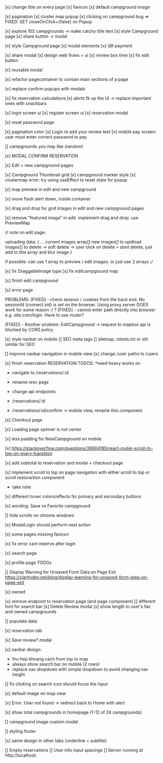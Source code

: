 [x] change title on every page [x] favicon [x] default campground image

[x] pagination [x] cluster map popup [x] clicking on campground bug => FIXED: SET
closeOnClick={false} on Popup

[x] explore 102 campgrounds -> make catchy title text [x] style Campground page [x] share button ->
modal

[x] style Campground page [x] modal elements [x] QR payment

[x] share modal [x] design web flows + ui [x] review box time [x] fix edit button

[x] reusable modal

[x] refactor pagecontainer to contain main sections of a page

[x] replace confirm popups with modals

[x] fix reservation calculations [x] alerts fk up the UI -> replace important ones with snackbars

[x] login screen ui [x] register screen ui [x] reservation modal

[x] reset password page

[x] pagination color [x] Login to add your review text [x] mobile pay screen: user must enter
correct password to pay

[] campgrounds you may like (random)

[x] MODAL CONFIRM RESERVATION

[x] Edit + new campground pages

[x] Campground Thumbnail grid [x] campground marker style [x] clustermap error: try using useEffect
to reset state for popup

[x] map preview in edit and new campground

[x] move flash alert down, inside container

[x] drag and drop for grid images in edit and new campground pages

[x] remove "featured image" in edit. implement drag and drop. use PreviewMap

// note on edit page:

uploading data: { ... current images array[] new images[] to updload images[] to delete -> soft
delete -> user click on delete = dont delete, just add to this array and blur image }

if possible: can use 1 array to preview / edit images. or just use 2 arrays :/

[x] fix DraggableImage type [x] fix editcampground map

[x] finish edit campground

[x] error page

PROBLEMS: [FIXED] - check session / cookies from the back end. No sessionId (connect.sid) is set on
the browser. Using proxy server DOES work for some reason :/ ? [FIXED] - cannot enter path directly
into browser e.g. site.com/login. Have to use router?

[FIXED] - Another problem: EditCampground -> request to mapbox api is blocked by CORS policy

[x] style navbar on mobile 
[] SEO meta tags 
[] sitemap, robots.txt or sth similar for SEO

[] improve navbar navigation in mobile view [x] change /user paths to /users

[x] finish reservation RESERVATION TODOS: \*need heavy works on <Reservation />

-   navigate to /reservations/:id
-   rename resv page
-   change api endpoints

-   /reservations/:id
-   /reservations/:id/confirm -> mobile view, rename this component

[x] Checkout page

[x] Loading page spinner is not center

[x] less padding for NewCampground on mobile

[x] https://stackoverflow.com/questions/36904185/react-router-scroll-to-top-on-every-transition

[x] add subtotal to reservation and modal + checkout page

[x] implement scroll to top on page navigation with either scroll to top or scroll restorartion
component

-   take note

[x] different hover colors/effects for primary and secondary buttons

[x] wording: Save vs Favorite campground

[] hide scrolls on chrome windows

[x] ModalLogin should perform next action

[x] some pages missing favicon

[x] fix error cant reserve after login

[x] search page

[x] profile page TODOs

[] Display Warning for Unsaved Form Data on Page Exit
https://claritydev.net/blog/display-warning-for-unsaved-form-data-on-page-exit

[x] owned

[x] remove endpoint to reservation page (and page component) [] different font for search bar [x]
Delete Review modal [x] show length in user's fav and owned campgrounds

[] populate data

[x] reservation tab

[x] Save review? modal

[x] navbar design:

-   thu hep khoang cach from top to map
-   always show search bar on mobile (2 rows)
-   replace nav dropdown with simple dropdown to avoid changing nav height

[] fix clicking on search icon should focus the input

[x] default image on map view

[x] Error. User not found -> redirect back to Home with alert

[x] show total campgrounds in homepage (1-12 of 24 campgrounds)

[] campground image custom modal

[] styling footer

[x] same design in other tabs (underline + subtitle)

[] Empty reservations
[] User info input spacings
[] Server running at http://localhost: